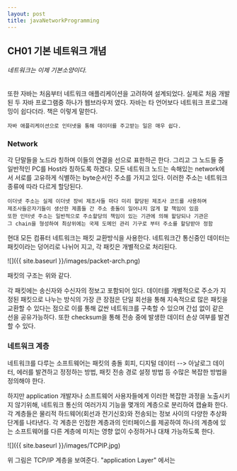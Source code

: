 ```yaml
---
layout: post
title: javaNetworkProgramming
---
```


## CH01 기본 네트워크 개념
###### 네트워크는 이제 기본소양이다.
또한 자바는 처음부터 네트워크 애플리케이션을 고려하여 설계되었다. 실제로 처음 개발된 두 자바 프로그램중 하나가 웹브라우저 였다. 자바는 타 언어보다 네트워크 프로그래밍이 쉽다더라. 책은 이렇게 말한다. 
```
자바 애플리케이션으로 인터넷을 통해 데이터를 주고받는 일은 매우 쉽다.
```
### Network
각 단말들을 노드라 칭하며 이들의 연결을 선으로 표한하곤 한다. 그리고 그 노드들 중 일반적인 PC를 Host라 칭하도록 하겠다.
모든 네트워크 노드는 속해있는 network에서 서로를 고유하게 식별하는 byte순서인 주소를 가지고 있다.
이러한 주소는 네트워크 종류에 따라 다르게 할당된다.
```
이더넷 주소는 실제 이더넷 장비 제조사들 마다 미리 할당된 제조사 코드를 사용하며
제조사들은자기들이 생산한 제품들 간 주소 충돌이 일어나지 않게 할 책임이 있음
또한 인터넷 주소는 일반적으로 주소할당의 책임이 있는 기관에 의해 할당되나 기관은
그 chain을 형성하여 최상위에는 국제 도메인 관리 기구로 부터 주소를 할당받아 정함
```

현대 모든 컴퓨터 네트워크는 패킷 교환방식을 사용한다. 네트워크간 통신중인 데이터는 패킷이라는 덩어리로 나뉘어 지고, 각 패킷은 개별적으로 처리된다.

![]({{ site.baseurl }}/images/packet-arch.png)

패킷의 구조는 위와 같다.

각 패킷에는 송신자와 수신자의 정보고 포함되어 있다. 데이터를 개별적으로 주소가 지정된 패킷으로 나누는 방식의 가장 큰 장점은 단일 회선을 통해 지속적으로 많은 패킷을 교환할 수 있다는 점으로 이를 통해 값싼 네트워크를 구축할 수 있으며 간섭 없이 같은 선을 공유가능하다. 또한 checksum을 통해 전송 중에 발생한 데이터 손상 여부를 발견할 수 있다.

### 네트워크 계층
네트워크를 다루는 소프트웨어는 패킷의 충돌 회피, 디지털 데이터 --> 아날로그 데이터, 에러를 발견하고 정정하는 방법, 패킷 전송 경로 설정 방법 등 수많은 복잡한 방법을 정의해야 한다.

하지만 application 개발자나 소프트웨어 사용자들에게 이러한 복잡한 과정을 노출시키지 않기위해, 네트워크 통신의 여러가지 기능을 몇개의 계층으로 분리하여 캡슐화 한다. 각 계층들은 물리적 하드웨어(회선과 전기신호)와 전송되는 정보 사이의 다양한 추상화 단계를 나타낸다. 각 계층은 인접한 계층과의 인터페이스를 제공하여 하나의 계층에 있는 소프트웨어를 다른 계층에 미치는 영향 없이 수정하거나 대채 가능하도록 한다.

![]({{ site.baseurl }}/images/TCPIP.jpg)

위 그림은 TCP/IP 계층을 보여준다. "application Layer" 에서는 